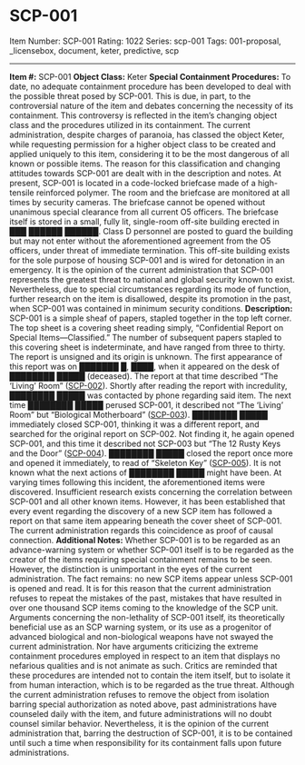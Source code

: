 # SCP-001
Item Number: SCP-001
Rating: 1022
Series: scp-001
Tags: 001-proposal, _licensebox, document, keter, predictive, scp

---

**Item #:** SCP-001
**Object Class:** Keter
**Special Containment Procedures:** To date, no adequate containment procedure has been developed to deal with the possible threat posed by SCP-001. This is due, in part, to the controversial nature of the item and debates concerning the necessity of its containment. This controversy is reflected in the item’s changing object class and the procedures utilized in its containment. The current administration, despite charges of paranoia, has classed the object Keter, while requesting permission for a higher object class to be created and applied uniquely to this item, considering it to be the most dangerous of all known or possible items. The reason for this classification and changing attitudes towards SCP-001 are dealt with in the description and notes.
At present, SCP-001 is located in a code-locked briefcase made of a high-tensile reinforced polymer. The room and the briefcase are monitored at all times by security cameras. The briefcase cannot be opened without unanimous special clearance from all current O5 officers. The briefcase itself is stored in a small, fully lit, single-room off-site building erected in ███ ██████ ██████. Class D personnel are posted to guard the building but may not enter without the aforementioned agreement from the O5 officers, under threat of immediate termination. This off-site building exists for the sole purpose of housing SCP-001 and is wired for detonation in an emergency.
It is the opinion of the current administration that SCP-001 represents the greatest threat to national and global security known to exist. Nevertheless, due to special circumstances regarding its mode of function, further research on the item is disallowed, despite its promotion in the past, when SCP-001 was contained in minimum security conditions.
**Description:** SCP-001 is a simple sheaf of papers, stapled together in the top left corner. The top sheet is a covering sheet reading simply, “Confidential Report on Special Items—Classified.” The number of subsequent papers stapled to this covering sheet is indeterminate, and have ranged from three to thirty. The report is unsigned and its origin is unknown.
The first appearance of this report was on ███████ █, ████, when it appeared on the desk of ████████ █████ (deceased). The report at that time described “The ‘Living’ Room” ([SCP-002](/scp-002)). Shortly after reading the report with incredulity, ████████ █████ was contacted by phone regarding said item. The next time ████████ █████ perused SCP-001, it described not “The ‘Living’ Room” but “Biological Motherboard” ([SCP-003](/scp-003)). ████████ █████ immediately closed SCP-001, thinking it was a different report, and searched for the original report on SCP-002. Not finding it, he again opened SCP-001, and this time it described not SCP-003 but “The 12 Rusty Keys and the Door” ([SCP-004](/scp-004)). ████████ █████ closed the report once more and opened it immediately, to read of “Skeleton Key” ([SCP-005](/scp-005)). It is not known what the next actions of ████████ █████ might have been. At varying times following this incident, the aforementioned items were discovered.
Insufficient research exists concerning the correlation between SCP-001 and all other known items. However, it has been established that every event regarding the discovery of a new SCP item has followed a report on that same item appearing beneath the cover sheet of SCP-001. The current administration regards this coincidence as proof of causal connection.
**Additional Notes:** Whether SCP-001 is to be regarded as an advance-warning system or whether SCP-001 itself is to be regarded as the creator of the items requiring special containment remains to be seen. However, the distinction is unimportant in the eyes of the current administration. The fact remains: no new SCP items appear unless SCP-001 is opened and read. It is for this reason that the current administration refuses to repeat the mistakes of the past, mistakes that have resulted in over one thousand SCP items coming to the knowledge of the SCP unit.
Arguments concerning the non-lethality of SCP-001 itself, its theoretically beneficial use as an SCP warning system, or its use as a progenitor of advanced biological and non-biological weapons have not swayed the current administration. Nor have arguments criticizing the extreme containment procedures employed in respect to an item that displays no nefarious qualities and is not animate as such. Critics are reminded that these procedures are intended not to contain the item itself, but to isolate it from human interaction, which is to be regarded as the true threat.
Although the current administration refuses to remove the object from isolation barring special authorization as noted above, past administrations have counseled daily with the item, and future administrations will no doubt counsel similar behavior. Nevertheless, it is the opinion of the current administration that, barring the destruction of SCP-001, it is to be contained until such a time when responsibility for its containment falls upon future administrations.